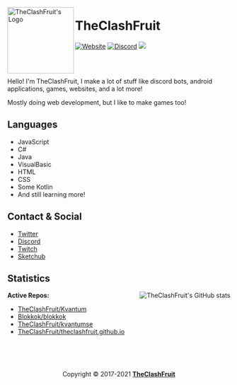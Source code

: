 <p>
  <img align="left" alt="TheClashFruit's Logo" src="https://www.theclashfruit.ga/favicon.ico" height="150px" width="150px">
  <h1>TheClashFruit</h1>
</p>

<p id="badges">
  <a href="https://www.theclashfruit.ga"><img alt="Website" src="https://img.shields.io/website?url=https%3A%2F%2Fwww.theclashfruit.ga"></a>
  <a href="https://discord.gg/CWEApqJ6rc"><img alt="Discord" src="https://img.shields.io/discord/852874519684186113"></a>
  <a href="https://liberapay.com/TheClashFruit"><img src="https://img.shields.io/liberapay/receives/TheClashFruit.svg"></a>
</p>

<br />
<br />

<p>
  Hello! I'm TheClashFruit, I make a lot of stuff like discord bots, android applications, games, websites, and a lot more!
  
  Mostly doing web development, but I like to make games too!
  
  <!--
  _On the internet since 2014, originaly known as... Sorry, im not going to say it due to privacy. 🙂_ <br />
  _Known as "**Clash Fruit**" since 2017._
  -->
</p>

<h2>Languages</h2>
<ul>
  <li>JavaScript</li>
  <li>C#</li>
  <li>Java</li>
  <li>VisualBasic</li>
  <li>HTML</li>
  <li>CSS</li>
  <li>Some Kotlin</li>
  <li>And still learning more!</li>
</ul>

<h2>Contact & Social</h2>
<ul>
  <li><a href="https://twitter.com/TheClashFruit">Twitter</a></li>
  <li><a href="https://discord.gg/CWEApqJ6rc">Discord</a></li>
  <li><a href="https://twitch.tv/TheClashFruit">Twitch</a></li>
  <li><a href="https://web.sketchub.in/u/TheClashFruit">Sketchub</a></li>
</ul>

<h2>Statistics</h2>

<img align="right" alt="TheClashFruit's GitHub stats" src="https://github-readme-stats.vercel.app/api?username=TheClashFruit&show_icons=true&include_all_commits=true&count_private=true&bg_color=00000000&text_color=007769b3&icon_color=00796b&title_color=00796b&border_color=007769b3">

<p align="left">
  <b>Active Repos:</b>
  <ul>
    <li><a href="https://github.com/TheClashFruit/Kvantum">TheClashFruit/Kvantum</a></li>
    <li><a href="https://github.com/Blokkok/blokkok">Blokkok/blokkok</a></li>
    <li><a href="https://github.com/TheClashFruit/kvantumse">TheClashFruit/kvantumse</a></li>
    <li><a href="https://github.com/TheClashFruit/theclashfruit.github.io">TheClashFruit/theclashfruit.github.io</a></li>
  </ul>
</p>

<br />
<br />
<br />

<p align="center">
  Copyright &copy; 2017-2021 <a href="https://bit.ly/3bgQPpC"><b>TheClashFruit</b></a>
</p>
